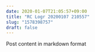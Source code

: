 ```yaml
---
date: 2020-01-07T21:05:57+09:00
title: "RC Logr 20200107 210557"
slug: "1578398757"
draft: false
---
```


Post content in markdown format
